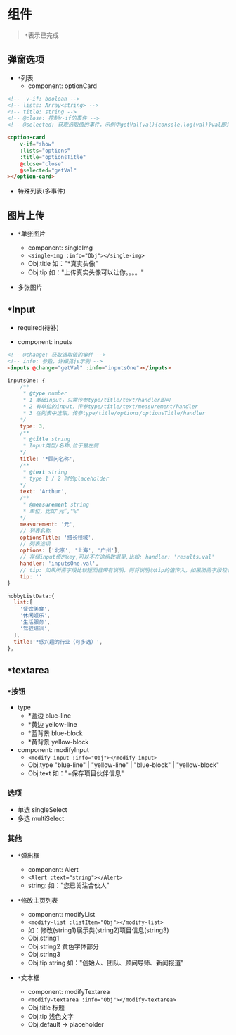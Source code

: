 # 组件

> `*`表示已完成

## 弹窗选项

- `*`列表
  - component: optionCard

```html
<!--  v-if: boolean -->
<!-- lists: Array<string> -->
<!-- title: string -->
<!-- @close: 控制v-if的事件 -->
<!-- @selected: 获取选取值的事件，示例中getVal(val){console.log(val)}val即为选得的值-->

<option-card
    v-if="show"
    :lists="options"
    :title="optionsTitle"
    @close="close"
    @selected="getVal"
></option-card>
```   

- 特殊列表(多事件)

## 图片上传

- `*`单张图片
  - component: singleImg
  - `<single-img :info="Obj"></single-img>`
  - Obj.title 如："*真实头像"
  - Obj.tip 如："上传真实头像可以让你。。。。"

- 多张图片

## `*`Input

- required(待补)

- component: inputs

```html
<!-- @change: 获取选取值的事件 -->
<!-- info: 参数，详细见js示例 -->
<inputs @change="getVal" :info="inputsOne"></inputs>
```

```javascript
inputsOne: {
    /**
     * @type number
     * 1 基础input，只需传参type/title/text/handler即可
     * 2 有单位的input，传参type/title/text/measurement/handler
     * 3 在列表中选取，传参type/title/options/optionsTitle/handler
    */
    type: 3,
    /**
     * @title string
     * Input类型/名称,位于最左侧
    */
    title: '*顾问名称',
    /**
     * @text string
     * type 1 / 2 时的placeholder
    */
    text: 'Arthur',
    /**
     * @measurement string
     * 单位，比如“元”,"%"
    */
    measurement: '元',
    // 列表名称
    optionsTitle: '擅长领域',
    // 列表选项
    options: ['北京', '上海', '广州'],
    // 存储input值的key,可以不在这组数据里,比如: handler: 'results.val'
    handler: 'inputsOne.val',
    // tip: 如果所需字段比较短而且带有说明，则将说明以tip的值传入，如果所需字段较长，则使用modifyTextarea组件
    tip: ''
}
```
```javascript
hobbyListData:{
  list:[
    '餐饮美食',
    '休闲娱乐',
    '生活服务',
    '驾驭培训',
  ],
  title:'*感兴趣的行业（可多选）',
},
```

## `*`textarea

### `*`按钮

- type
  - *蓝边 blue-line
  - *黄边 yellow-line
  - *蓝背景 blue-block
  - *黄背景 yellow-block
- component: modifyInput
  - `<modify-input :info="Obj"></modify-input>`
  - Obj.type "blue-line" | "yellow-line" | "blue-block" | "yellow-block"
  - Obj.text 如："+保存项目伙伴信息"

### 选项

- 单选 singleSelect
- 多选 multiSelect

### 其他

- `*`弹出框
  - component: Alert
  - `<Alert :text="string"></Alert>`
  - string: 如："您已关注合伙人"

- `*`修改主页列表
  - component: modifyList
  - `<modify-list :listItem="Obj"></modify-list>`
  - 如：修改(string1)展示类(string2)项目信息(string3)
  - Obj.string1
  - Obj.string2 黄色字体部分
  - Obj.string3
  - Obj.tip string 如："创始人、团队、顾问导师、新闻报道"

- `*`文本框
  - component: modifyTextarea
  - `<modify-textarea :info="Obj"></modify-textarea>`
  - Obj.title 标题
  - Obj.tip 浅色文字
  - Obj.default -> placeholder
